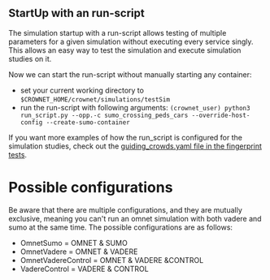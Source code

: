 ## StartUp with an run-script
The simulation startup with a run-script allows testing of multiple parameters for a given simulation without executing every service singly.
This allows an easy way to test the simulation and execute simulation studies on it.

Now we can start the run-script without manually starting any container:
  * set your current working directory to `$CROWNET_HOME/crownet/simulations/testSim`
  * run the run-script with following arguments:
   `(crownet_user) python3 run_script.py --opp.-c sumo_crossing_peds_cars --override-host-config --create-sumo-container`

If you want more examples of how the run_script is configured for the simulation studies, check out the [guiding_crowds.yaml file in the fingerprint tests](https://sam-dev.cs.hm.edu/rover/crownet/-/blob/master/crownet/tests/fingerprint/guiding_crowds.yml).

# Possible configurations
Be aware that there are multiple configurations, and they are mutually exclusive, meaning you can't run an omnet simulation with both vadere and sumo at the same time.
The possible configurations are as follows:
* OmnetSumo = OMNET & SUMO
* OmnetVadere = OMNET & VADERE
* OmnetVadereControl = OMNET & VADERE &CONTROL
* VadereControl = VADERE & CONTROL